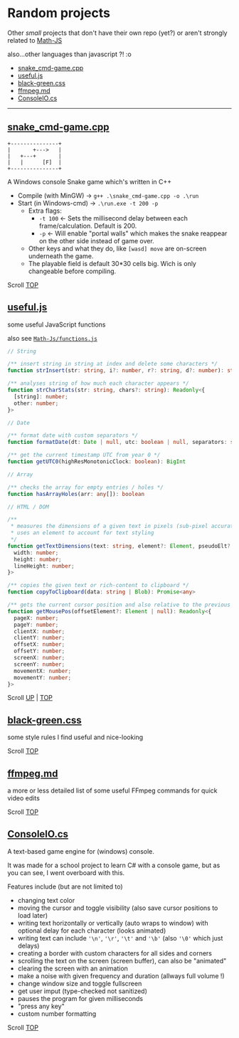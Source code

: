 # Random projects

Other _small_ projects that don't have their own repo (yet?)
or aren't strongly related to [Math-JS](https://github.com/MAZ01001/Math-Js "My Math-js repo")

also...other languages than javascript ?! :o

- [snake_cmd-game.cpp](#snake_cmd-gamecpp)
- [useful.js](#usefuljs)
- [black-green.css](#black-greencss)
- [ffmpeg.md](#ffmpegmd)
- [ConsoleIO.cs](#consoleiocs)

----

## [snake_cmd-game.cpp](./snake_cmd-game.cpp)

```text
+---------------+
|       +--->   |
|   +---+       |
|   |      [F]  |
+---------------+
```

A Windows console Snake game which's written in C++

- Compile (with MinGW) → `g++ .\snake_cmd-game.cpp -o .\run`
- Start (in Windows-cmd) → `.\run.exe -t 200 -p`
  - Extra flags:
    - `-t 100` ← Sets the millisecond delay between each frame/calculation. Default is 200.
    - `-p` ← Will enable "portal walls" which makes the snake reappear on the other side instead of game over.
  - Other keys and what they do, like `[wasd] move` are on-screen underneath the game.
  - The playable field is default 30*30 cells big. Wich is only changeable before compiling.

Scroll [TOP](#random-projects)

## [useful.js](./useful.js)

some useful JavaScript functions

also see [`Math-Js/functions.js`](https://github.com/MAZ01001/Math-Js#functionsjs)

```typescript
// String

/** insert string in string at index and delete some characters */
function strInsert(str: string, i?: number, r?: string, d?: number): string

/** analyses string of how much each character appears */
function strCharStats(str: string, chars?: string): Readonly<{
  [string]: number;
  other: number;
}>

// Date

/** format date with custom separators */
function formatDate(dt: Date | null, utc: boolean | null, separators: string | string[] | null): string

/** get the current timestamp UTC from year 0 */
function getUTC0(highResMonotonicClock: boolean): BigInt

// Array

/** checks the array for empty entries / holes */
function hasArrayHoles(arr: any[]): boolean

// HTML / DOM

/**
 * measures the dimensions of a given text in pixels (sub-pixel accurate)
 * uses an element to account for text styling
 */
function getTextDimensions(text: string, element?: Element, pseudoElt?: string): Readonly<{
  width: number;
  height: number;
  lineHeight: number;
}>

/** copies the given text or rich-content to clipboard */
function copyToClipboard(data: string | Blob): Promise<any>

/** gets the current cursor position and also relative to the previous position, screen space, the browser window, the HTML page, and a given (HTML) element */
function getMousePos(offsetElement?: Element | null): Readonly<{
  pageX: number;
  pageY: number;
  clientX: number;
  clientY: number;
  offsetX: number;
  offsetY: number;
  screenX: number;
  screenY: number;
  movementX: number;
  movementY: number;
}>
```

Scroll [UP](#usefuljs) | [TOP](#random-projects)

## [black-green.css](./black-green.css)

some style rules I find useful and nice-looking

Scroll [TOP](#random-projects)

## [ffmpeg.md](./ffmpeg.md)

a more or less detailed list of some useful FFmpeg commands for quick video edits

Scroll [TOP](#random-projects)

## [ConsoleIO.cs](./ConsoleIO.cs)

A text-based game engine for (windows) console.

It was made for a school project to learn C# with a console game, but as you can see, I went overboard with this.

Features include (but are not limited to)

- changing text color
- moving the cursor and toggle visibility (also save cursor positions to load later)
- writing text horizontally or vertically (auto wraps to window) with optional delay for each character (looks animated)
- writing text can include `'\n'`, `'\r'`, `'\t'` and `'\b'` (also `'\0'` which just delays)
- creating a border with custom characters for all sides and corners
- scrolling the text on the screen (screen buffer), can also be "animated"
- clearing the screen with an animation
- make a noise with given frequency and duration (allways full volume !)
- change window size and toggle fullscreen
- get user imput (type-checked not sanitized)
- pauses the program for given milliseconds
- "press any key"
- custom number formatting

Scroll [TOP](#random-projects)
